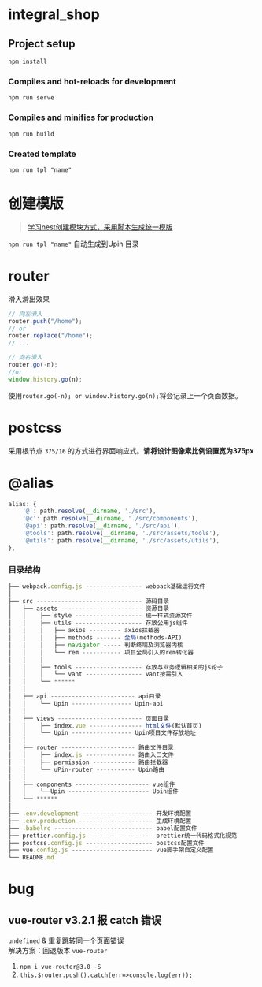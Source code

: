 <!--
 * @Author: yaodongyi
 * @Date: 2019-12-06 16:26:49
 * @Description: 
 -->
# integral_shop

## Project setup
```
npm install
```

### Compiles and hot-reloads for development
```
npm run serve
```

### Compiles and minifies for production
```
npm run build
```

### Created template
```
npm run tpl "name"
```


# 创建模版
> [学习nest创建模块方式，采用脚本生成统一模版](https://docs.nestjs.cn/6/controllers?id=%e8%b7%af%e7%94%b1)     

`npm run tpl "name"`  自动生成到Upin 目录      


# router
滑入滑出效果     
```javascript
// 向左滑入
router.push("/home"); 
// or
router.replace("/home");
// ... 

// 向右滑入
router.go(-n);
//or 
window.history.go(n);
```
使用`router.go(-n); or window.history.go(n);`将会记录上一个页面数据。


# postcss 
采用根节点 `375/16` 的方式进行界面响应式。**请将设计图像素比例设置宽为375px**


# @alias
```javascript
alias: {
    '@': path.resolve(__dirname, './src'),
    '@c': path.resolve(__dirname, './src/components'),
    '@api': path.resolve(__dirname, './src/api'),
    '@tools': path.resolve(__dirname, './src/assets/tools'),
    '@utils': path.resolve(__dirname, './src/assets/utils'),
},
```


### 目录结构

```javascript
├── webpack.config.js ---------------- webpack基础运行文件
│
├── src ------------------------------ 源码目录
│   ├── assets ----------------------- 资源目录
│   │    ├── style ------------------- 统一样式资源文件
│   │    ├── utils ------------------- 存放公用js组件
│   │    │   ├── axios --------- axios拦截器
│   │    │   ├── methods ------- 全局(methods-API)
│   │    │   ├── navigator ----- 判断终端及浏览器内核
│   │    │   └── rem ----------- 项目全局引入的rem转化器
│   │    │
│   │    ├── tools ------------------- 存放与业务逻辑相关的js轮子
│   │    │   └── vant ---------------- vant按需引入
│   │    └── ******
│   │
│   ├── api ------------------------ api目录
│   │    └── Upin ----------------- Upin-api
│   │
│   ├── views ------------------------ 页面目录
│   │    ├── index.vue --------------- html文件(默认首页)
│   │    └── Upin ----------------- Upin项目文件存放地址
│   │
│   ├── router --------------------- 路由文件目录
│   │    ├── index.js -------------- 路由入口文件
│   │    ├── permission ------------ 路由拦截器
│   │    └── uPin-router ----------- Upin路由 
│   │
│   ├── components --------------------- vue组件
│   │    └──Upin ----------------------- Upin组件
│   └── ******
│   
├── .env.development -------------------- 开发环境配置
├── .env.production --------------------- 生成环境配置
├── .babelrc ---------------------------- babel配置文件
├── prettier.config.js ------------------ prettier统一代码格式化规范
├── postcss.config.js ------------------- postcss配置文件
├── vue.config.js ----------------------- vue脚手架自定义配置
└── README.md 
```


# bug
## vue-router v3.2.1 报 catch 错误
`undefined` & 重复跳转同一个页面错误      
解决方案：回退版本 `vue-router `    
1. `npm i vue-router@3.0 -S`      
2. ` this.$router.push().catch(err=>console.log(err)); `     